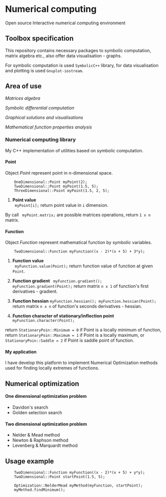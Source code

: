# Numerical computing
Open source Interactive numerical computing environment

## Toolbox specification
This repository contains necessary packages to symbolic computation, 
matrix algebra etc., also offer data visualisation - graphs.  

For symbolic computation is used `SymbolicC++` library, for data visualisation and 
plotting is used `Gnuplot-iostream`.


## Area of use

*Matrices algebra*

*Symbolic differential computation*

*Graphical solutions and visualisations*

*Mathematical function properties analysis*

### Numerical computing library
My C++ implementation of utilities based on symbolic computation.



#### Point

Object _Point_ represent point in n-dimensional space. 
```
    OneDimensional::Point myPoint(2);
    TwoDimensional::Point myPoint(1.5, 5);
    ThreeDimensional::Point myPoint(1.5, 2, 5);
```

1. **Point value**  
`` myPoint[i];`` return point value in `i` dimension.

By call `` myPoint.matrix;`` are possible matrices operations, return `1 x n` matrix.



#### Function

Object _Function_ represent mathematical function by symbolic variables. 
```
    TwoDimensional::Function myFunction((x - 2)*(x + 5) + 3*y);
```

1. **Function value**  
`` myFunction.value(Point);``
return function value of function at given `Point`.

2. **Function gradient**
` myFunction.gradient(); myFunction.gradient(Point);`
return matrix `n x 1` of function's first derivatives - gradient. 

3. **Function hessian**
`myFunction.hessian(); myFunction.hessian(Point);`
return matrix `n x n`  of function's seconds derivatives - hessian. 

4. **Function character of stationary/inflection point**
`myFunction.character(Point);`

return `StationaryPoin::Minimum = 0` if Point is a locally minimum of function, return 
`StationaryPoin::Maximum = 1` if Point is a locally maximum, or `StationaryPoin::Saddle = 2`
if Point is saddle point of function.



#### My application
I have develop this platform to implement Numerical Optimization methods used for
finding locally extremes of functions. 

## Numerical optimization
#### One dimensional optimization problem
- Davidon's search
- Golden selection search

#### Two dimensional optimization problem
- Nelder & Mead method
- Newton & Raphson method
- Levenberg & Marquardt method

## Usage example
```
    TwoDimensional::Function myFunction((x - 2)*(x + 5) + y*y);
    TwoDimensional::Point startPoint(1.5, 5);
    
    Optimization::NelderMead myMethod(myFunction, startPoint);
    myMethod.findMinimum();
```

